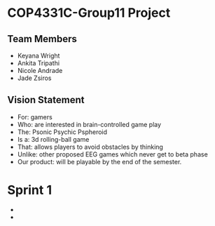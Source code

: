 # COP4331C-Group11 Project

## Team Members

- Keyana Wright
- Ankita Tripathi
- Nicole Andrade
- Jade Zsiros

## Vision Statement
- For: gamers
- Who: are interested in brain-controlled game play
- The: Psonic Psychic Pspheroid
- Is a: 3d rolling-ball game 
- That: allows players to avoid obstacles by thinking
- Unlike: other proposed EEG games which never get to beta phase 
- Our product: will be playable by the end of the semester.


# Sprint 1

-
-

